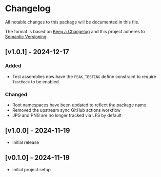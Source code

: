 # Changelog
All notable changes to this package will be documented in this file.

The format is based on [Keep a Changelog](http://keepachangelog.com/en/1.0.0/)
and this project adheres to [Semantic Versioning](http://semver.org/spec/v2.0.0.html).

## [v1.0.1] - 2024-12-17

### Added

- Test assemblies now have the `PEAK_TESTING` define constraint to require `TestMode` to be enabled

### Changed

- Root namespaces have been updated to reflect the package name
- Removed the upstream sync GitHub actions workflow
- JPG and PNG are no longer tracked via LFS by default

## [v1.0.0] - 2024-11-19

- Initial release

## [v0.1.0] - 2024-11-19

- Initial project setup
